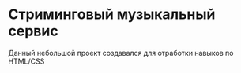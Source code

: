 # Стриминговый музыкальный сервис

Данный небольшой проект создавался для отработки навыков по HTML/CSS
